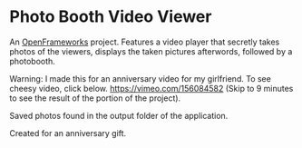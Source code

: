 # Photo Booth Video Viewer

An [OpenFrameworks](http://openframeworks.cc/) project. Features a video player that secretly takes photos of the viewers, displays the taken pictures afterwords, followed by a photobooth.

Warning: I made this for an anniversary video for my girlfriend. To see cheesy video, click below.
https://vimeo.com/156084582 (Skip to 9 minutes to see the result of the portion of the project).

Saved photos found in the output folder of the application.

Created for an anniversary gift.
